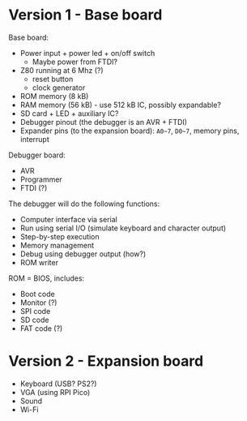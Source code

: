 # Version 1 - Base board

Base board:
- Power input + power led + on/off switch
  - Maybe power from FTDI?
- Z80 running at 6 Mhz (?)
  - reset button
  - clock generator
- ROM memory (8 kB)
- RAM memory (56 kB) - use 512 kB IC, possibly expandable?
- SD card + LED + auxiliary IC?
- Debugger pinout (the debugger is an AVR + FTDI)
- Expander pins (to the expansion board): `A0~7`, `D0~7`, memory pins, interrupt

Debugger board:
- AVR
- Programmer
- FTDI (?)

The debugger will do the following functions:
- Computer interface via serial
- Run using serial I/O (simulate keyboard and character output)
- Step-by-step execution
- Memory management
- Debug using debugger output (how?)
- ROM writer

ROM = BIOS, includes:
- Boot code
- Monitor (?)
- SPI code
- SD code
- FAT code (?)

# Version 2 - Expansion board

- Keyboard (USB? PS2?)
- VGA (using RPI Pico)
- Sound
- Wi-Fi
